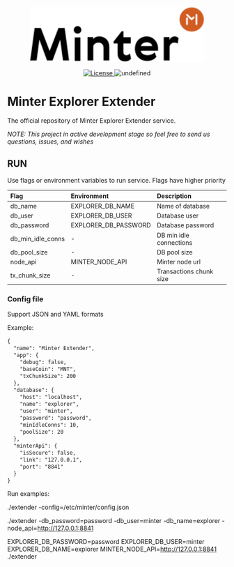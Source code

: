 <p align="center" background="black"><img src="minter-logo.svg" width="400"></p>

<p align="center" style="text-align: center;">
    <a href="https://github.com/daniildulin/explorer-gate/blob/master/LICENSE">
        <img src="https://img.shields.io/packagist/l/doctrine/orm.svg" alt="License">
    </a>
    <img alt="undefined" src="https://img.shields.io/github/last-commit/MinterTeam/minter-explorer-extender.svg">
</p>

# Minter Explorer Extender

The official repository of Minter Explorer Extender service.

_NOTE: This project in active development stage so feel free to send us questions, issues, and wishes_


## RUN

Use flags or environment variables to run service. Flags have higher priority

| Flag              | Environment           | Description             |
|:------------------|:----------------------|:------------------------|
| db_name           | EXPLORER_DB_NAME      | Name of database        |
| db_user           | EXPLORER_DB_USER      | Database user           |
| db_password       | EXPLORER_DB_PASSWORD  | Database password       |
| db_min_idle_conns | -                     | DB min idle connections |
| db_pool_size      | -                     | DB pool size            |
| node_api          | MINTER_NODE_API       | Minter node url         |
| tx_chunk_size     | -                     | Transactions chunk size |


### Config file

Support JSON and YAML formats 

Example:

```
{
  "name": "Minter Extender",
  "app": {
    "debug": false,
    "baseCoin": "MNT",
    "txChunkSize": 200
  },
  "database": {
    "host": "localhost",
    "name": "explorer",
    "user": "minter",
    "password": "password",
    "minIdleConns": 10,
    "poolSize": 20
  },
  "minterApi": {
    "isSecure": false,
    "link": "127.0.0.1",
    "port": "8841"
  }
}
```

Run examples:

./extender -config=/etc/minter/config.json

./extender -db_password=password -db_user=minter -db_name=explorer -node_api=http://127.0.0.1:8841

EXPLORER_DB_PASSWORD=password EXPLORER_DB_USER=minter EXPLORER_DB_NAME=explorer MINTER_NODE_API=http://127.0.0.1:8841 ./extender
